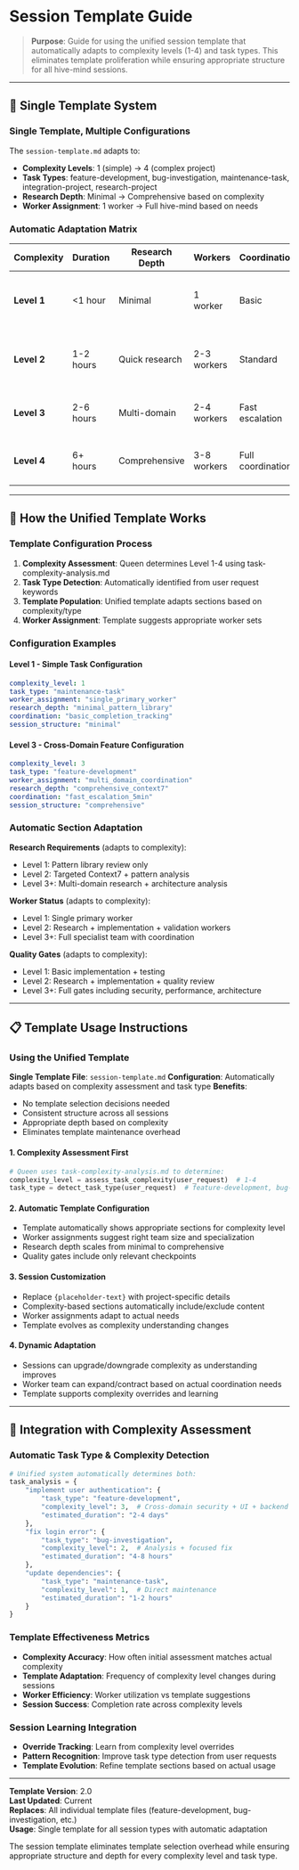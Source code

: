 # Session Template Guide

> **Purpose**: Guide for using the unified session template that automatically adapts to complexity levels (1-4) and task types. This eliminates template proliferation while ensuring appropriate structure for all hive-mind sessions.

---

## 🎯 Single Template System

### Single Template, Multiple Configurations

The `session-template.md` adapts to:
- **Complexity Levels**: 1 (simple) → 4 (complex project)
- **Task Types**: feature-development, bug-investigation, maintenance-task, integration-project, research-project
- **Research Depth**: Minimal → Comprehensive based on complexity
- **Worker Assignment**: 1 worker → Full hive-mind based on needs

### Automatic Adaptation Matrix

| Complexity | Duration | Research Depth | Workers | Coordination | Use Cases |
|------------|----------|----------------|---------|--------------|-----------|
| **Level 1** | <1 hour | Minimal | 1 worker | Basic | Simple fixes, config changes, minor updates |
| **Level 2** | 1-2 hours | Quick research | 2-3 workers | Standard | Bug fixes, single feature, targeted improvements |
| **Level 3** | 2-6 hours | Multi-domain | 2-4 workers | Fast escalation | Cross-domain features, integrations |
| **Level 4** | 6+ hours | Comprehensive | 3-8 workers | Full coordination | Major features, architecture changes |

---

## 🔧 How the Unified Template Works

### Template Configuration Process

1. **Complexity Assessment**: Queen determines Level 1-4 using task-complexity-analysis.md
2. **Task Type Detection**: Automatically identified from user request keywords
3. **Template Population**: Unified template adapts sections based on complexity/type
4. **Worker Assignment**: Template suggests appropriate worker sets

### Configuration Examples

#### Level 1 - Simple Task Configuration
```yaml
complexity_level: 1
task_type: "maintenance-task" 
worker_assignment: "single_primary_worker"
research_depth: "minimal_pattern_library"
coordination: "basic_completion_tracking"
session_structure: "minimal"
```

#### Level 3 - Cross-Domain Feature Configuration  
```yaml
complexity_level: 3
task_type: "feature-development"
worker_assignment: "multi_domain_coordination"
research_depth: "comprehensive_context7"
coordination: "fast_escalation_5min"
session_structure: "comprehensive"
```

### Automatic Section Adaptation

**Research Requirements** (adapts to complexity):
- Level 1: Pattern library review only
- Level 2: Targeted Context7 + pattern analysis  
- Level 3+: Multi-domain research + architecture analysis

**Worker Status** (adapts to complexity):
- Level 1: Single primary worker
- Level 2: Research + implementation + validation workers
- Level 3+: Full specialist team with coordination

**Quality Gates** (adapts to complexity):
- Level 1: Basic implementation + testing
- Level 2: Research + implementation + quality review
- Level 3+: Full gates including security, performance, architecture

---

## 📋 Template Usage Instructions

### Using the Unified Template

**Single Template File**: `session-template.md`
**Configuration**: Automatically adapts based on complexity assessment and task type
**Benefits**: 
- No template selection decisions needed
- Consistent structure across all sessions
- Appropriate depth based on complexity
- Eliminates template maintenance overhead

#### 1. Complexity Assessment First
```python
# Queen uses task-complexity-analysis.md to determine:
complexity_level = assess_task_complexity(user_request)  # 1-4
task_type = detect_task_type(user_request)  # feature-development, bug-investigation, etc.
```

#### 2. Automatic Template Configuration
- Template automatically shows appropriate sections for complexity level
- Worker assignments suggest right team size and specialization
- Research depth scales from minimal to comprehensive
- Quality gates include only relevant checkpoints

#### 3. Session Customization
- Replace `{placeholder-text}` with project-specific details
- Complexity-based sections automatically include/exclude content
- Worker assignments adapt to actual needs
- Template evolves as complexity understanding changes

#### 4. Dynamic Adaptation
- Sessions can upgrade/downgrade complexity as understanding improves
- Worker team can expand/contract based on actual coordination needs
- Template supports complexity overrides and learning

---

## 🎯 Integration with Complexity Assessment

### Automatic Task Type & Complexity Detection
```python
# Unified system automatically determines both:
task_analysis = {
    "implement user authentication": {
        "task_type": "feature-development",
        "complexity_level": 3,  # Cross-domain security + UI + backend
        "estimated_duration": "2-4 days"
    },
    "fix login error": {
        "task_type": "bug-investigation", 
        "complexity_level": 2,  # Analysis + focused fix
        "estimated_duration": "4-8 hours"
    },
    "update dependencies": {
        "task_type": "maintenance-task",
        "complexity_level": 1,  # Direct maintenance
        "estimated_duration": "1-2 hours" 
    }
}
```

### Template Effectiveness Metrics
- **Complexity Accuracy**: How often initial assessment matches actual complexity
- **Template Adaptation**: Frequency of complexity level changes during sessions
- **Worker Efficiency**: Worker utilization vs template suggestions
- **Session Success**: Completion rate across complexity levels

### Session Learning Integration
- **Override Tracking**: Learn from complexity level overrides
- **Pattern Recognition**: Improve task type detection from user requests
- **Template Evolution**: Refine template sections based on actual usage

---

**Template Version**: 2.0  
**Last Updated**: Current  
**Replaces**: All individual template files (feature-development, bug-investigation, etc.)  
**Usage**: Single template for all session types with automatic adaptation

The session template eliminates template selection overhead while ensuring appropriate structure and depth for every complexity level and task type.